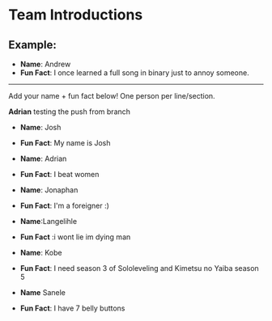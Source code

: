 # Team Introductions

## Example:
- **Name**: Andrew
- **Fun Fact**: I once learned a full song in binary just to annoy someone.

---

Add your name + fun fact below! One person per line/section.


**Adrian**
testing the push from branch

- **Name**: Josh
- **Fun Fact**: My name is Josh

- **Name**: Adrian
- **Fun Fact**: I beat women

-  **Name**: Jonaphan
- **Fun Fact**: I'm a foreigner :)

- **Name**:Langelihle
- **Fun Fact** :i wont lie im dying man

- **Name**: Kobe
- **Fun Fact**: I need season 3 of Sololeveling and Kimetsu no Yaiba season 5

- **Name** Sanele
- **Fun Fact**: I have 7 belly buttons
